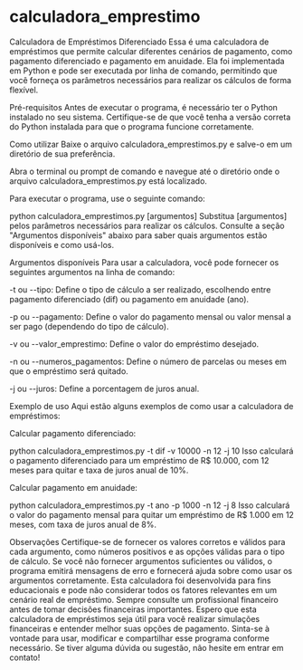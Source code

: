 # calculadora_emprestimo
Calculadora de Empréstimos Diferenciado
Essa é uma calculadora de empréstimos que permite calcular diferentes cenários de pagamento, como pagamento diferenciado e pagamento em anuidade. Ela foi implementada em Python e pode ser executada por linha de comando, permitindo que você forneça os parâmetros necessários para realizar os cálculos de forma flexível.

Pré-requisitos
Antes de executar o programa, é necessário ter o Python instalado no seu sistema. Certifique-se de que você tenha a versão correta do Python instalada para que o programa funcione corretamente.

Como utilizar
Baixe o arquivo calculadora_emprestimos.py e salve-o em um diretório de sua preferência.

Abra o terminal ou prompt de comando e navegue até o diretório onde o arquivo calculadora_emprestimos.py está localizado.

Para executar o programa, use o seguinte comando:


python calculadora_emprestimos.py [argumentos]
Substitua [argumentos] pelos parâmetros necessários para realizar os cálculos. Consulte a seção "Argumentos disponíveis" abaixo para saber quais argumentos estão disponíveis e como usá-los.

Argumentos disponíveis
Para usar a calculadora, você pode fornecer os seguintes argumentos na linha de comando:

-t ou --tipo: Define o tipo de cálculo a ser realizado, escolhendo entre pagamento diferenciado (dif) ou pagamento em anuidade (ano).

-p ou --pagamento: Define o valor do pagamento mensal ou valor mensal a ser pago (dependendo do tipo de cálculo).

-v ou --valor_emprestimo: Define o valor do empréstimo desejado.

-n ou --numeros_pagamentos: Define o número de parcelas ou meses em que o empréstimo será quitado.

-j ou --juros: Define a porcentagem de juros anual.

Exemplo de uso
Aqui estão alguns exemplos de como usar a calculadora de empréstimos:

Calcular pagamento diferenciado:

python calculadora_emprestimos.py -t dif -v 10000 -n 12 -j 10
Isso calculará o pagamento diferenciado para um empréstimo de R$ 10.000, com 12 meses para quitar e taxa de juros anual de 10%.

Calcular pagamento em anuidade:

python calculadora_emprestimos.py -t ano -p 1000 -n 12 -j 8
Isso calculará o valor do pagamento mensal para quitar um empréstimo de R$ 1.000 em 12 meses, com taxa de juros anual de 8%.

Observações
Certifique-se de fornecer os valores corretos e válidos para cada argumento, como números positivos e as opções válidas para o tipo de cálculo.
Se você não fornecer argumentos suficientes ou válidos, o programa emitirá mensagens de erro e fornecerá ajuda sobre como usar os argumentos corretamente.
Esta calculadora foi desenvolvida para fins educacionais e pode não considerar todos os fatores relevantes em um cenário real de empréstimo. Sempre consulte um profissional financeiro antes de tomar decisões financeiras importantes.
Espero que esta calculadora de empréstimos seja útil para você realizar simulações financeiras e entender melhor suas opções de pagamento. Sinta-se à vontade para usar, modificar e compartilhar esse programa conforme necessário. Se tiver alguma dúvida ou sugestão, não hesite em entrar em contato!
